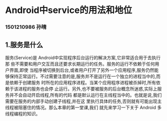 # Android中service的用法和地位


### 1501210986  孙晴

## 1.服务是什么


    
服务(Service)是 Android中实现程序后台运行的解决方案,它非常适合用于去执行那 些不需要和用户交互而且还要求长期运行的任务。服务的运行不依赖于任何用户界面,即使 当程序被切换到后台,或者用户打开了另外一个应用程序,服务仍然能够保持正常运行。不过需要注意的是,服务并不是运行在一个独立的进程当中的,而是依赖于创建服务 时所在的应用程序进程。当某个应用程序进程被杀掉时,所有依赖于该进程的服务也会停 止运行。另外,也不要被服务的后台概念所迷惑,实际上服务并不会自动开启线程,所有的代码 都是默认运行在主线程当中的。也就是说,我们需要在服务的内部手动创建子线程,并在这 里执行具体的任务,否则就有可能出现主线程被阻塞住的情况。那么本章的第一堂课,我们 就先来学习一下关于 Android 多线程编程的知识。


